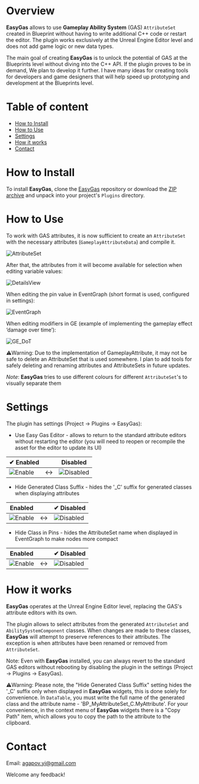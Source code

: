 # Overview
<b>EasyGas</b> allows to use <b>Gameplay Ability System</b> (GAS) `AttributeSet` created in Blueprint without having to write additional C++ code or restart the editor.
The plugin works exclusively at the Unreal Engine Editor level and does not add game logic or new data types.

The main goal of creating <b>EasyGas</b> is to unlock the potential of GAS at the Blueprints level without diving into the C++ API.
If the plugin proves to be in demand, We plan to develop it further. I have many ideas for creating tools for developers and game designers that will help speed up prototyping and development at the Blueprints level.

# Table of content
- [How to Install](#How-to-Install)
- [How to Use](#How-to-Use)
- [Settings](#Settings)
- [How it works](#How-it-works)
- [Contact](#Contact)

# How to Install
To install <b>EasyGas</b>, clone the [EasyGas](https://github.com/YuriyAgapov/EasyGas.git) repository or download the [ZIP archive](https://github.com/YuriyAgapov/EasyGasPlugin/archive/refs/heads/main.zip) and unpack into your project's `Plugins` directory.

# How to Use
To work with GAS attributes, it is now sufficient to create an `AttributeSet` with the necessary attributes (`GameplayAttributeData`) and compile it.

![AttributeSet](./Docs/AttributeSet.png "Custom AttributeSet")

After that, the attributes from it will become available for selection when editing variable values:

![DetailsView](./Docs/DetailsView.png "DetailsView")

When editing the pin value in EventGraph (short format is used, configured in settings):

![EventGraph](./Docs/EventGraph.png "Custom AttributeSet")

When editing modifiers in GE (example of implementing the gameplay effect ‘damage over time’):

![GE_DoT](./Docs/GE_DoT.png "Damage over time")

⚠️Warning: Due to the implementation of GameplayAttribute, it may not be safe to delete an AttributeSet that is used somewhere. I plan to add tools for safely deleting and renaming attributes and AttributeSets in future updates.

<i>Note</i>: <b>EasyGas</b> tries to use different colours for different `AttributeSet`'s to visually separate them

# Settings
The plugin has settings (Project -> Plugins -> EasyGas):
* Use Easy Gas Editor - allows to return to the standard attribute editors without restarting the editor (you will need to reopen or recompile the asset for the editor to update its UI)

| ✔ Enabled |  | Disabled |
| --- | --- | --- |
| ![Enable](./Docs/EasyGasDefaultView.png) | <-> | ![Disabled](./Docs/UseEasyGasDisabled.png) |

* Hide Generated Class Suffix - hides the '_C' suffix for generated classes when displaying attributes

| Enabled |  | ✔ Disabled |
| --- | --- | --- |
| ![Enable](./Docs/HideGenClassSuffixEnabled.png) | <-> | ![Disabled](./Docs/EasyGasDefaultView.png) |

* Hide Class in Pins - hides the AttributeSet name when displayed in EventGraph to make nodes more compact

| Enabled |  | ✔ Disabled |
| --- | --- | --- |
| ![Enable](./Docs/HideClassPinsEnabled.png) | <-> | ![Disabled](./Docs/HideClassPinsDisabled.png) |

# How it works
<b>EasyGas</b> operates at the Unreal Engine Editor level, replacing the GAS's attribute editors with its own.

The plugin allows to select attributes from the generated `AttributeSet` and `AbilitySystemComponent` classes.
When changes are made to these classes, <b>EasyGas</b> will attempt to preserve references to their attributes. The exception is when attributes have been renamed or removed from `AttributeSet`.

Note: Even with <b>EasyGas</b> installed, you can always revert to the standard GAS editors without rebooting by disabling the plugin in the settings (Project -> Plugins -> EasyGas). 

⚠️Warning: Please note, the "Hide Generated Class Suffix" setting hides the '_C' suffix only when displayed in <b>EasyGas</b> widgets, this is done solely for convenience. In `DataTable`, you must write the full name of the generated class and the attribute name - 'BP_MyAttributeSet_C.MyAttribute'. For your convenience, in the context menu of <b>EasyGas</b> widgets there is a "Copy Path" item, which allows you to copy the path to the attribute to the clipboard.

# Contact
Email: agapov.yi@gmail.com

Welcome any feedback!